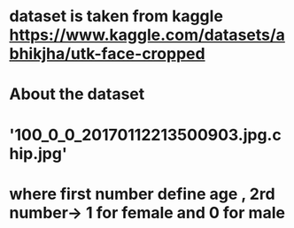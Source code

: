 # dataset is taken from kaggle https://www.kaggle.com/datasets/abhikjha/utk-face-cropped
# About the dataset 
# '100_0_0_20170112213500903.jpg.chip.jpg'

# where first number define age , 2rd number-> 1 for female and 0 for male

